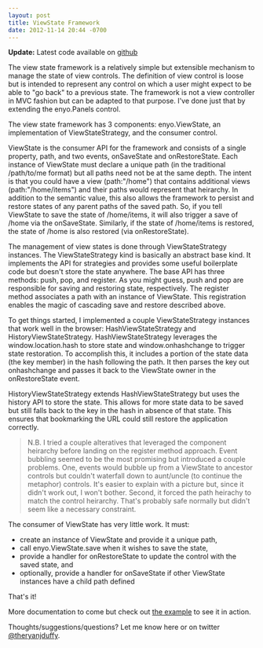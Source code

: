 ```yaml
---
layout: post
title: ViewState Framework
date: 2012-11-14 20:44 -0700
---
```


<p><b>Update:</b> Latest code available on <a href="https://github.com/tiqtech/enyo-extras/tree/master/source/util">github</a></p>

<p>The view state framework is a relatively simple but extensible mechanism to manage the state of view controls. The definition of view control is loose but is intended to represent any control on which a user might expect to be able to "go back" to a previous state. The framework is not a view controller in MVC fashion but can be adapted to that purpose. I've done just that by extending the enyo.Panels control.

</p><p>The view state framework has 3 components: enyo.ViewState, an implementation of ViewStateStrategy, and the consumer control.

</p><p>ViewState is the consumer API for the framework and consists of a single property, path, and two events, onSaveState and onRestoreState. Each instance of ViewState must declare a unique path (in the traditional /path/to/me format) but all paths need not be at the same depth. The intent is that you could have a view (path:"/home") that contains additional views (path:"/home/items") and their paths would represent that heirarchy. In addition to the semantic value, this also allows the framework to persist and restore states of any parent paths of the saved path. So, if you tell ViewState to save the state of /home/items, it will also trigger a save of /home via the onSaveState. Similarly, if the state of /home/items is restored, the state of /home is also restored (via onRestoreState).

</p><p>The management of view states is done through ViewStateStrategy instances. The ViewStateStrategy kind is basically an abstract base kind. It implements the API for strategies and provides some useful boilerplate code but doesn't store the state anywhere. The base API has three methods: push, pop, and register. As you might guess, push and pop are responsible for saving and restoring state, respectively. The register method associates a path with an instance of ViewState. This registration enables the magic of cascading save and restore described above.

</p><p>To get things started, I implemented a couple ViewStateStrategy instances that work well in the browser: HashViewStateStrategy and HistoryViewStateStrategy. HashViewStateStrategy leverages the window.location.hash to store state and window.onhashchange to trigger state restoration. To accomplish this, it includes a portion of the state data (the key member) in the hash following the path. It then parses the key out onhashchange and passes it back to the ViewState owner in the onRestoreState event.

</p><p>HistoryViewStateStrategy extends HashViewStateStrategy but uses the history API to store the state. This allows for more state data to be saved but still falls back to the key in the hash in absence of that state. This ensures that bookmarking the URL could still restore the application correctly.

</p><blockquote><div>N.B. I tried a couple alteratives that leveraged the component heirarchy before landing on the register method approach. Event bubbling seemed to be the most promising but introduced a couple problems. One, events would bubble up from a ViewState to ancestor controls but couldn't waterfall down to aunt/uncle (to continue the metaphor) controls. It's easier to explain with a picture but, since it didn't work out, I won't bother. Second, it forced the path heirachy to match the control heirarchy. That's probably safe normally but didn't seem like a necessary constraint.</div></blockquote>

<p>The consumer of ViewState has very little work. It must:
</p><ul><li>create an instance of ViewState and  provide it a unique path,
</li><li>call enyo.ViewState.save when it wishes to save the state, 
</li><li>provide a handler for onRestoreState to update the control with the saved state, and
</li><li>optionally, provide a handler for onSaveState if other ViewState instances have a child path defined
</li></ul><p>That's it!

</p><p>More documentation to come but check out <a href="http://tiqtech.com/gallery/viewstate.html">the example</a> to see it in action.

</p><p>Thoughts/suggestions/questions? Let me know here or on twitter <a href="http://twitter.com/theryanjduffy">@theryanjduffy</a>.</p>